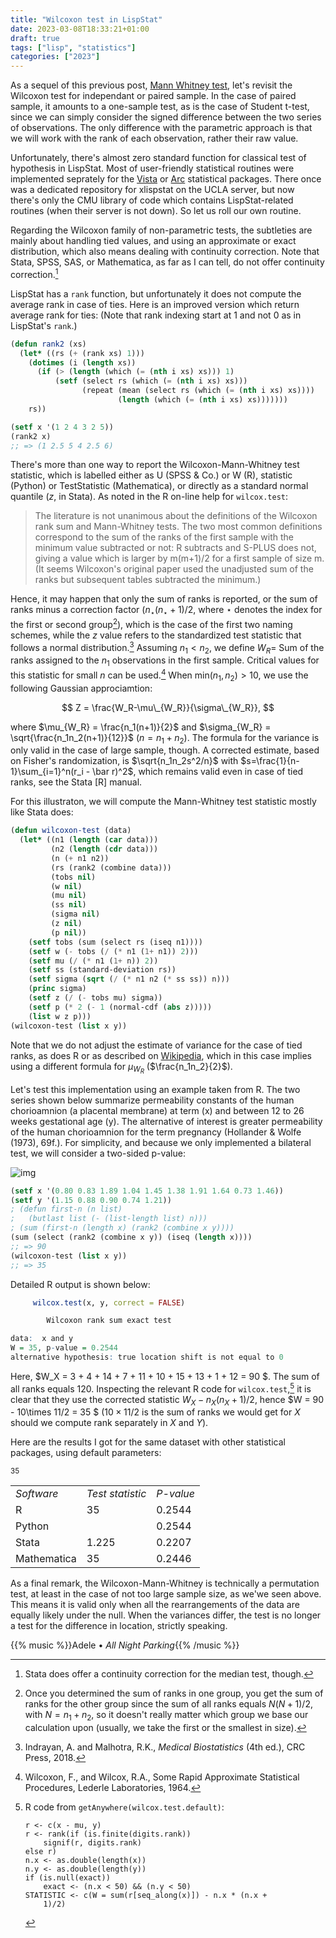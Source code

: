 ```yaml
---
title: "Wilcoxon test in LispStat"
date: 2023-03-08T18:33:21+01:00
draft: true
tags: ["lisp", "statistics"]
categories: ["2023"]
---
```


As a sequel of this previous post, [Mann Whitney test](/post/mann-whitney/), let's revisit the Wilcoxon test for independant or paired sample. In the case of paired sample, it amounts to a one-sample test, as is the case of Student t-test, since we can simply consider the signed difference between the two series of observations. The only difference with the parametric approach is that we will work with the rank of each observation, rather their raw value.

Unfortunately, there's almost zero standard function for classical test of hypothesis in LispStat. Most of user-friendly statistical routines were implemented seprately for the [Vista](https://www.visualstats.org/) or [Arc](https://www.stat.umn.edu/arc/) statistical packages. There once was a dedicated repository for xlispstat on the UCLA server, but now there's only the CMU library of code which contains LispStat-related routines (when their server is not down). So let us roll our own routine.

Regarding the Wilcoxon family of non-parametric tests, the subtleties are mainly about handling tied values, and using an approximate or exact distribution, which also means dealing with continuity correction. Note that Stata, SPSS, SAS, or Mathematica, as far as I can tell, do not offer continuity correction.[^1]

LispStat has a `rank` function, but unfortunately it does not compute the average rank in case of ties. Here is an improved version which return average rank for ties: (Note that rank indexing start at 1 and not 0 as in LispStat's `rank`.)

```lisp
(defun rank2 (xs)
  (let* ((rs (+ (rank xs) 1)))
    (dotimes (i (length xs))
      (if (> (length (which (= (nth i xs) xs))) 1)
          (setf (select rs (which (= (nth i xs) xs)))
                (repeat (mean (select rs (which (= (nth i xs) xs))))
                        (length (which (= (nth i xs) xs)))))))
    rs))

(setf x '(1 2 4 3 2 5))
(rank2 x)
;; => (1 2.5 5 4 2.5 6)
```

There's more than one way to report the Wilcoxon-Mann-Whitney test statistic, which is labelled either as U (SPSS & Co.) or W (R), statistic (Python) or TestStatistic (Mathematica), or directly as a standard normal quantile ($z$, in Stata). As noted in the R on-line help for `wilcox.test`:

> The literature is not unanimous about the definitions of the Wilcoxon rank sum and Mann-Whitney tests. The two most common definitions correspond to the sum of the ranks of the first sample with the minimum value subtracted or not: R subtracts and S-PLUS does not, giving a value which is larger by m(m+1)/2 for a first sample of size m. (It seems Wilcoxon's original paper used the unadjusted sum of the ranks but subsequent tables subtracted the minimum.)

Hence, it may happen that only the sum of ranks is reported, or the sum of ranks minus a correction factor ($n_{\star}(n_{\star}+1)/2$, where $\star$ denotes the index for the first or second group[^2]), which is the case of the first two naming schemes, while the $z$ value refers to the standardized test statistic that follows a normal distribution.[^3] Assuming $n_1 < n_2$, we define $W_R =$ Sum of the ranks assigned to the $n_1$ observations in the first sample. Critical values for this statistic for small $n$ can be used.[^4] When $\text{min}(n_1, n_2) > 10$, we use the following Gaussian approciamtion:

$$ Z = \frac{W_R-\mu\_{W_R}}{\sigma\_{W_R}}, $$

where $\mu_{W_R} = \frac{n_1(n+1)}{2}$ and $\sigma_{W_R} = \sqrt{\frac{n_1n_2(n+1)}{12}}$ ($n = n_1+n_2$). The formula for the variance is only valid in the case of large sample, though. A corrected estimate, based on Fisher's randomization, is $\sqrt{n_1n_2s^2/n}$ with $s=\frac{1}{n-1}\sum_{i=1}^n(r_i - \bar r)^2$, which remains valid even in case of tied ranks, see the Stata [R] manual.

For this illustraton, we will compute the Mann-Whitney test statistic mostly like Stata does:

```lisp
(defun wilcoxon-test (data)
  (let* ((n1 (length (car data)))
         (n2 (length (cdr data)))
         (n (+ n1 n2))
         (rs (rank2 (combine data)))
         (tobs nil)
         (w nil)
         (mu nil)
         (ss nil)
         (sigma nil)
         (z nil)
         (p nil))
    (setf tobs (sum (select rs (iseq n1))))
    (setf w (- tobs (/ (* n1 (1+ n1)) 2)))
    (setf mu (/ (* n1 (1+ n)) 2))
    (setf ss (standard-deviation rs))
    (setf sigma (sqrt (/ (* n1 n2 (* ss ss)) n)))
    (princ sigma)
    (setf z (/ (- tobs mu) sigma))
    (setf p (* 2 (- 1 (normal-cdf (abs z)))))
    (list w z p)))
(wilcoxon-test (list x y))
```

Note that we do not adjust the estimate of variance for the case of tied ranks, as does R or as described on [Wikipedia](https://en.wikipedia.org/wiki/Mann%E2%80%93Whitney_U_test#Normal_approximation_and_tie_correction), which in this case implies using a different formula for $\mu_{W_R}$ ($\frac{n_1n_2}{2}$).

Let's test this implementation using an example taken from R. The two series shown below summarize permeability constants of the human chorioamnion (a placental membrane) at term (x) and between 12 to 26 weeks gestational age (y). The alternative of interest is greater permeability of the human chorioamnion for the term pregnancy (Hollander & Wolfe (1973), 69f.). For simplicity, and because we only implemented a bilateral test, we will consider a two-sided p-value:

![img](/img/fig-mann-whitney-hollander.png)

```lisp
(setf x '(0.80 0.83 1.89 1.04 1.45 1.38 1.91 1.64 0.73 1.46))
(setf y '(1.15 0.88 0.90 0.74 1.21))
; (defun first-n (n list)
;   (butlast list (- (list-length list) n)))
; (sum (first-n (length x) (rank2 (combine x y))))
(sum (select (rank2 (combine x y)) (iseq (length x))))
;; => 90
(wilcoxon-test (list x y))
;; => 35
```

Detailed R output is shown below:

```r
     wilcox.test(x, y, correct = FALSE)

        Wilcoxon rank sum exact test

data:  x and y
W = 35, p-value = 0.2544
alternative hypothesis: true location shift is not equal to 0
```

Here, $W_X = 3 + 4 + 14 + 7 + 11 + 10 + 15 + 13 + 1 + 12 = 90 $. The sum of all ranks equals 120. Inspecting the relevant R code for `wilcox.test`,[^5] it is clear that they use the corrected statistic $W_X - n_X(n_X+1)/2$, hence $W = 90 - 10\times 11/2 = 35 $ ($10\times 11/2$ is the sum of ranks we would get for $X$ should we compute rank separately in $X$ and $Y$).

Here are the results I got for the same dataset with other statistical packages, using default parameters:

<small>
<table border="0">
<tbody>
<tr>
<td><em>Software</em></td>
<td><em>Test statistic</em></td>
<td><em>P-value</em></td>
</tr>
<tr><td>R</td><td>35</td><td>0.2544</td></tr>
<tr><td>Python</td>35<td></td><td>0.2544</td></tr>
<tr><td>Stata</td><td>1.225</td><td>0.2207</td></tr>
<tr><td>Mathematica</td><td>35</td><td>0.2446</td></tr>
</tbody>
</table>
</small>

As a final remark, the Wilcoxon-Mann-Whitney is technically a permutation test, at least in the case of not too large sample size, as we'we seen above. This means it is valid only when all the rearrangements of the data are equally likely under the null. When the variances differ, the test is no longer a test for the difference in location, strictly speaking.

{{% music %}}Adele • _All Night Parking_{{% /music %}}

[^1]: Stata does offer a continuity correction for the median test, though.
[^2]: Once you determined the sum of ranks in one group, you get the sum of ranks for the other group since the sum of all ranks equals $N(N+1)/2$, with $N=n_1+n_2$, so it doesn't really matter which group we base our calculation upon (usually, we take the first or the smallest in size).
[^3]: Indrayan, A. and Malhotra, R.K., _Medical Biostatistics_ (4th ed.), CRC Press, 2018.
[^4]: Wilcoxon, F., and Wilcox, R.A., Some Rapid Approximate Statistical Procedures, Lederle Laboratories, 1964.
[^5]: R code from `getAnywhere(wilcox.test.default)`:

        r <- c(x - mu, y)
        r <- rank(if (is.finite(digits.rank))
            signif(r, digits.rank)
        else r)
        n.x <- as.double(length(x))
        n.y <- as.double(length(y))
        if (is.null(exact))
            exact <- (n.x < 50) && (n.y < 50)
        STATISTIC <- c(W = sum(r[seq_along(x)]) - n.x * (n.x +
            1)/2)
